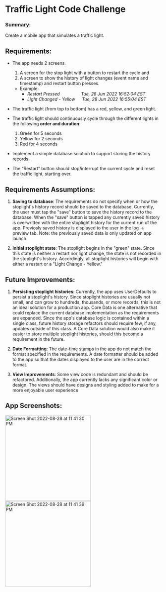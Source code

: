 # Traffic Light Code Challenge

### Summary:
Create a mobile app that simulates a traffic light.


## Requirements:

- The app needs 2 screens.
  1.  A screen for the stop light with a button to restart the cycle and
  2.  A screen to show the history of light changes (event name and timestamp)
and restart button presses.
  - Example:
    - *Restart Pressed &emsp; &emsp; &emsp; &ensp; Tue, 28 Jun 2022 16:52:04 EST*
    - *Light Changed - Yellow &emsp; Tue, 28 Jun 2022 16:55:04 EST*

- The traffic light (from top to bottom) has a red, yellow, and green light.
- The traffic light should continuously cycle through the different lights in the
following **order and duration**:
  1. Green for 5 seconds
  2. Yellow for 2 seconds
  3. Red for 4 seconds
- Implement a simple database solution to support storing the history records.
- The “Restart” button should stop/interrupt the current cycle and reset the traffic
light, starting over.

## Requirements Assumptions:

1.  **Saving to database**: The requirements do not specify when or how the stoplight's history record
should be saved to the database. Currently, the user must tap the "save" button to save the 
history record to the database. When the "save" button is tapped any currently saved history is
overwritten with the entire stoplight history for the current run of the app. Previosly saved history
is displayed to the user in the log -> preview tab. Note: the previously saved data is only updated
on app launch.

2.  **Initial stoplight state**: The stoplight begins in the "green" state. Since this state is neither
a restart nor light change, the state is not recorded in the stoplight's history. Accordingly, all 
stoplight histories will begin with either a restart or a "Light Change - Yellow."

## Future Improvements:

1.  **Persisting stoplight histories**: Currently, the app uses UserDefaults to persist a stoplight's 
history. Since stoplight histories are usually not small, and can grow to hundreds, thousands, or more
records, this is not an ideal solution for a production app. Core Data is one alternative that could
replace the current database implementation as the requirements are expanded. Since the app's database 
logic is contained within a single class, future history storage refactors should require few, if any,
updates outside of this class. A Core Data solution would also make it easier to store multiple
stoplight histories, should this become a requirement in the future.

2.  **Date Formatting**: The date-time stamps in the app do not match the format specified in the
requirements. A date formatter should be added to the app so that the dates displayed to the user are 
in the correct format.

3.  **View Improvements**: Some view code is redundant and should be refactored. Additionally, the 
app currently lacks any significant color or design. The views should have designs and styling added 
to make for a more enjoyable user experience


## App Screenshots:
<img width="276" alt="Screen Shot 2022-08-28 at 11 41 30 PM" src="https://user-images.githubusercontent.com/60911262/187124725-d7150edc-1724-4ed5-ba7a-835ba0fb017b.png"> <img width="276" alt="Screen Shot 2022-08-28 at 11 41 39 PM" src="https://user-images.githubusercontent.com/60911262/187124726-57611aca-028a-4ac6-9312-e3d9cc8a3db9.png">
